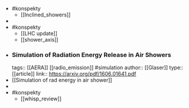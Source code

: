- #konspekty
	- [[Inclined_showers]]
-
- #konspekty
	- [[LHC update]]
	- [[shower_axis]]
- ### Simulation of Radiation Energy Release in Air Showers
  tags:: [[AERA]] [[radio_emission]] #simulation 
  author:: [[Glaser]]
  type:: [[article]]
  link:: https://arxiv.org/pdf/1606.01641.pdf
- [[Simulation of rad energy in air shower]]
-
- #konspekty
	- [[whisp_review]]